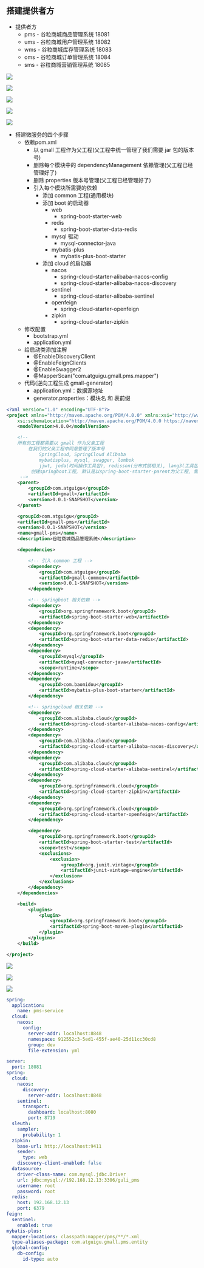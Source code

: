 ## 搭建提供者方

* 提供者方
    * pms - 谷粒商城商品管理系统 18081
    * ums - 谷粒商城用户管理系统 18082
    * wms - 谷粒商城库存管理系统 18083
    * oms - 谷粒商城订单管理系统 18084
    * sms - 谷粒商城营销管理系统 18085

![](https://cdn.jsdelivr.net/gh/yiki-oss/imgs@main/20210610132336.png)

![](https://cdn.jsdelivr.net/gh/yiki-oss/imgs@main/1624329013(1).jpg)

![](https://cdn.jsdelivr.net/gh/yiki-oss/imgs@main/20210615202057.png)

![](https://cdn.jsdelivr.net/gh/yiki-oss/imgs@main/20210615202303.png)

![](https://cdn.jsdelivr.net/gh/yiki-oss/imgs@main/20210615202551.png)

* 搭建微服务的四个步骤
    * 依赖pom.xml
        * 以 gmall 工程作为父工程(父工程中统一管理了我们需要 jar 包的版本号)
        * 删除每个模块中的 dependencyManagement 依赖管理(父工程已经管理好了)
        * 删除 properties 版本号管理(父工程已经管理好了)
        * 引入每个模块所需要的依赖
            * 添加 common 工程(通用模块)
            * 添加 boot 的启动器
                * web
                    * spring-boot-starter-web
                * redis
                    * spring-boot-starter-data-redis
                * mysql 驱动
                    * mysql-connector-java
                * mybatis-plus
                    * mybatis-plus-boot-starter
            * 添加 cloud 的启动器
                * nacos
                    * spring-cloud-starter-alibaba-nacos-config
                    * spring-cloud-starter-alibaba-nacos-discovery
                * sentinel
                    * spring-cloud-starter-alibaba-sentinel
                * openfeign
                    * spring-cloud-starter-openfeign
                * zipkin
                    * spring-cloud-starter-zipkin
    * 修改配置
        * bootstrap.yml
        * application.yml
    * 给启动类添加注解
        * @EnableDiscoveryClient
        * @EnableFeignClients
        * @EnableSwagger2
        * @MapperScan("com.atguigu.gmall.pms.mapper")
    * 代码(逆向工程生成 gmall-generator)
        * application.yml：数据源地址
        * generator.properties：模块名 和 表前缀
```xml
<?xml version="1.0" encoding="UTF-8"?>
<project xmlns="http://maven.apache.org/POM/4.0.0" xmlns:xsi="http://www.w3.org/2001/XMLSchema-instance"
	xsi:schemaLocation="http://maven.apache.org/POM/4.0.0 https://maven.apache.org/xsd/maven-4.0.0.xsd">
	<modelVersion>4.0.0</modelVersion>

	<!--
	所有的工程都需要以 gmall 作为父亲工程
		在我们的父亲工程中同意管理了版本号
			SpringCloud, SpringCloud Alibaba
			mybatisplus, mysql, swagger, lombok
			jjwt, joda(时间操作工具包), redisson(分布式锁相关), lang3(工具包)
		 创建springboot工程, 默认是以spring-boot-starter-parent为父工程, 需要改为 gmall 为父工程
	 -->
	<parent>
		<groupId>com.atguigu</groupId>
		<artifactId>gmall</artifactId>
		<version>0.0.1-SNAPSHOT</version>
	</parent>

	<groupId>com.atguigu</groupId>
	<artifactId>gmall-pms</artifactId>
	<version>0.0.1-SNAPSHOT</version>
	<name>gmall-pms</name>
	<description>谷粒商城商品管理系统</description>

	<dependencies>

		<!-- 引入 common 工程 -->
		<dependency>
			<groupId>com.atguigu</groupId>
			<artifactId>gmall-common</artifactId>
			<version>0.0.1-SNAPSHOT</version>
		</dependency>

		<!-- springboot 相关依赖 -->
		<dependency>
			<groupId>org.springframework.boot</groupId>
			<artifactId>spring-boot-starter-web</artifactId>
		</dependency>
		<dependency>
			<groupId>org.springframework.boot</groupId>
			<artifactId>spring-boot-starter-data-redis</artifactId>
		</dependency>
		<dependency>
			<groupId>mysql</groupId>
			<artifactId>mysql-connector-java</artifactId>
			<scope>runtime</scope>
		</dependency>
		<dependency>
			<groupId>com.baomidou</groupId>
			<artifactId>mybatis-plus-boot-starter</artifactId>
		</dependency>

		<!-- springcloud 相关依赖 -->
		<dependency>
			<groupId>com.alibaba.cloud</groupId>
			<artifactId>spring-cloud-starter-alibaba-nacos-config</artifactId>
		</dependency>
		<dependency>
			<groupId>com.alibaba.cloud</groupId>
			<artifactId>spring-cloud-starter-alibaba-nacos-discovery</artifactId>
		</dependency>
		<dependency>
			<groupId>com.alibaba.cloud</groupId>
			<artifactId>spring-cloud-starter-alibaba-sentinel</artifactId>
		</dependency>
		<dependency>
			<groupId>org.springframework.cloud</groupId>
			<artifactId>spring-cloud-starter-zipkin</artifactId>
		</dependency>
		<dependency>
			<groupId>org.springframework.cloud</groupId>
			<artifactId>spring-cloud-starter-openfeign</artifactId>
		</dependency>

		<dependency>
			<groupId>org.springframework.boot</groupId>
			<artifactId>spring-boot-starter-test</artifactId>
			<scope>test</scope>
			<exclusions>
				<exclusion>
					<groupId>org.junit.vintage</groupId>
					<artifactId>junit-vintage-engine</artifactId>
				</exclusion>
			</exclusions>
		</dependency>
	</dependencies>

	<build>
		<plugins>
			<plugin>
				<groupId>org.springframework.boot</groupId>
				<artifactId>spring-boot-maven-plugin</artifactId>
			</plugin>
		</plugins>
	</build>

</project>
```

![](https://cdn.jsdelivr.net/gh/yiki-oss/imgs@main/20210610142824.png)

![](https://cdn.jsdelivr.net/gh/yiki-oss/imgs@main/20210610143055.png)

![](https://cdn.jsdelivr.net/gh/yiki-oss/imgs@main/20210610143302.png)

```yaml
spring:
  application:
    name: pms-service
  cloud:
    nacos:
      config:
        server-addr: localhost:8848
        namespace: 912552c3-5ed1-455f-ae40-25d11cc30cd8
        group: dev
        file-extension: yml
```

```yaml
server:
  port: 18081
spring:
  cloud:
    nacos:
      discovery:
        server-addr: localhost:8848
    sentinel:
      transport:
        dashboard: localhost:8080
        port: 8719
  sleuth:
    sampler:
      probability: 1
  zipkin:
    base-url: http://localhost:9411
    sender:
      type: web
    discovery-client-enabled: false
  datasource:
    driver-class-name: com.mysql.jdbc.Driver
    url: jdbc:mysql://192.168.12.13:3306/guli_pms
    username: root
    password: root
  redis:
    host: 192.168.12.13
    port: 6379
feign:
  sentinel:
    enabled: true
mybatis-plus:
  mapper-locations: classpath:mapper/pms/**/*.xml
  type-aliases-package: com.atguigu.gmall.pms.entity
  global-config:
    db-config:
      id-type: auto
```